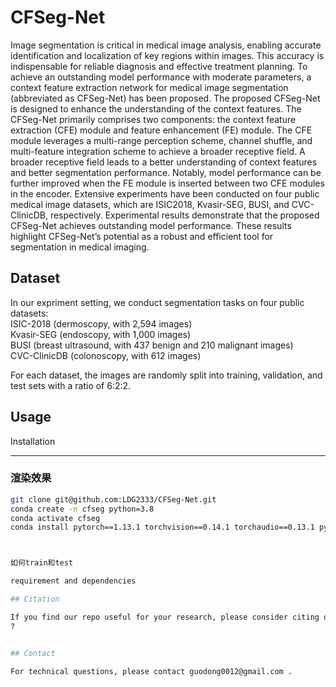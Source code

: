 # CFSeg-Net

Image segmentation is critical in medical image analysis, enabling accurate identification and localization of key regions within images. This accuracy is indispensable for reliable diagnosis and effective treatment planning. To achieve an outstanding model performance with moderate parameters, a context feature extraction network for medical image segmentation (abbreviated as CFSeg-Net) has been proposed. The proposed CFSeg-Net is designed to enhance the understanding of the context features. The CFSeg-Net primarily comprises two components: the context feature extraction (CFE) module and feature enhancement (FE) module. 
The CFE module leverages a multi-range perception scheme, channel shuffle, and multi-feature integration scheme to achieve a broader receptive field. A broader receptive field leads to a better understanding of context features and better segmentation performance. Notably, model performance can be further improved when the FE module is inserted between two CFE modules in the encoder.
Extensive experiments have been conducted on four public medical image datasets, which are ISIC2018, Kvasir-SEG, BUSI, and CVC-ClinicDB, respectively. Experimental results demonstrate that the proposed CFSeg-Net achieves outstanding model performance. These results highlight CFSeg-Net’s potential as a robust and efficient tool for segmentation in medical imaging. 


## Dataset

In our expriment setting, we conduct segmentation tasks on four public datasets:<br> 
ISIC-2018 (dermoscopy, with 2,594 images)<br>
Kvasir-SEG (endoscopy, with 1,000 images)<br> 
BUSI (breast ultrasound, with 437 benign and 210 malignant images)<br> 
CVC-ClinicDB (colonoscopy, with 612 images)<br>  

For each dataset, the images are randomly split into training, validation, and test sets with a ratio of 6:2:2.


## Usage

Installation

---

### **渲染效果**
```bash
git clone git@github.com:LDG2333/CFSeg-Net.git
conda create -n cfseg python=3.8
conda activate cfseg
conda install pytorch==1.13.1 torchvision==0.14.1 torchaudio==0.13.1 pytorch-cuda=11.7 -c pytorch -c nvidia



如何train和test

requirement and dependencies

## Citation

If you find our repo useful for your research, please consider citing our paper. Our paper is currently being submitted to the Visual Computer:
?


## Contact

For technical questions, please contact guodong0012@gmail.com .
